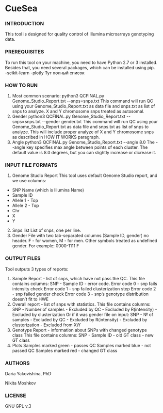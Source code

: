 # CueSea

### INTRODUCTION
This tool is designed for quality control of Illumina  microarrays genotyping data.


### PREREQUISITES
To run this tool on your machine, you need to have Python 2.7 or 3 installed.
Besides that, you need several packages, which can be installed using pip.
-scikit-learn
-plotly
Тут полный список

### HOW TO RUN
1. Most common scenario:
python3 QCFINAL.py Genome_Studio_Report.txt --snps=snps.txt
This command will run QC using your Genome_Studio_Report.txt as data file and
snps.txt as list of snps to analyze. X and Y chromosome snps treated as autosomal.
2. Gender
python3 QCFINAL.py Genome_Studio_Report.txt --snps=snps.txt --gender gender.txt
This command will run QC using your Genome_Studio_Report.txt as data file and
snps.txt as list of snps to analyze. This will include proper analyze of X and Y
chromosome snps as described in HOW IT WORKS paragraph.
3. Angle
python3 QCFINAL.py Genome_Studio_Report.txt --angle 8.0
The --angle key specifies max angle between points of each cluster. The default
value is 8.0 degrees, but you can slightly increase or dicrease it.

### INPUT FILE FORMATS
1. Genome Studio Report
This tool uses default Genome Studio report, and we use columns:
- SNP Name (which is Illumina Name)
- Sample ID
- Allele 1 - Top
- Allele 2 - Top
- Chr
- X
- Y
2. Snps list
List of snps, one per line.
3. Gender
File with two tab-separated columns (Sample ID, gender) no header.
F - for women, M - for men. Other symbols treated as undefined gender.
For example:
0000-1111	F

### OUTPUT FILES
Tool outputs 3 types of reports:
1. Sample Report - list of snps, which have not pass the QC.
This file contains columns:
SNP - Sample ID - error code.
Error code 0 - snp fails  intensity check 
Error code 1 - snp failed  clusterization step
Error code 2 - snp failed gender check
Error code 3 - snp’s genotype distribution doesn’t fit to HWE
2. Overall report - list of snps with statistics.
This file contains columns:
SNP - Number of samples - Excluded by QC - Excluded by R(intensity) - Excluded by clusterization
Or if it was gender file on input:
SNP - № of samples - Excluded by QC - Excluded by R(intensity) - Excluded by clusterization - Excluded from X\Y
3. Genotype Report - information about SNPs with changed genotype class
This file contains columns:
SNP - Sample ID - old GT class - new GT class
4. Plots
Samples marked green - passes QC
Samples marked blue - not passed QC
Samples marked red - changed GT class

### AUTHORS
Daria Yakovishina, PhD

Nikita Moshkov

### LICENSE
GNU GPL v.3
